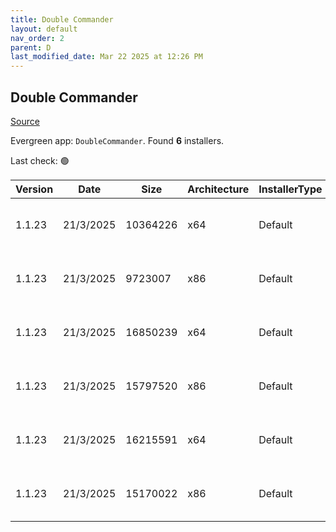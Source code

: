 ```yaml
---
title: Double Commander
layout: default
nav_order: 2
parent: D
last_modified_date: Mar 22 2025 at 12:26 PM
---
```


## Double Commander

[Source](https://github.com/doublecmd/doublecmd/)

Evergreen app: `DoubleCommander`. Found **6** installers.

Last check: 🟢

| Version | Date      | Size     | Architecture | InstallerType | Type | URI                                                                                                                                                                                                      |
| ------- | --------- | -------- | ------------ | ------------- | ---- | -------------------------------------------------------------------------------------------------------------------------------------------------------------------------------------------------------- |
| 1.1.23  | 21/3/2025 | 10364226 | x64          | Default       | exe  | [https://github.com/doublecmd/doublecmd/releases/download/v1.1.23/doublecmd-1.1.23.x86_64-win64.exe](https://github.com/doublecmd/doublecmd/releases/download/v1.1.23/doublecmd-1.1.23.x86_64-win64.exe) |
| 1.1.23  | 21/3/2025 | 9723007  | x86          | Default       | exe  | [https://github.com/doublecmd/doublecmd/releases/download/v1.1.23/doublecmd-1.1.23.i386-win32.exe](https://github.com/doublecmd/doublecmd/releases/download/v1.1.23/doublecmd-1.1.23.i386-win32.exe)     |
| 1.1.23  | 21/3/2025 | 16850239 | x64          | Default       | msi  | [https://github.com/doublecmd/doublecmd/releases/download/v1.1.23/doublecmd-1.1.23.x86_64-win64.msi](https://github.com/doublecmd/doublecmd/releases/download/v1.1.23/doublecmd-1.1.23.x86_64-win64.msi) |
| 1.1.23  | 21/3/2025 | 15797520 | x86          | Default       | msi  | [https://github.com/doublecmd/doublecmd/releases/download/v1.1.23/doublecmd-1.1.23.i386-win32.msi](https://github.com/doublecmd/doublecmd/releases/download/v1.1.23/doublecmd-1.1.23.i386-win32.msi)     |
| 1.1.23  | 21/3/2025 | 16215591 | x64          | Default       | zip  | [https://github.com/doublecmd/doublecmd/releases/download/v1.1.23/doublecmd-1.1.23.x86_64-win64.zip](https://github.com/doublecmd/doublecmd/releases/download/v1.1.23/doublecmd-1.1.23.x86_64-win64.zip) |
| 1.1.23  | 21/3/2025 | 15170022 | x86          | Default       | zip  | [https://github.com/doublecmd/doublecmd/releases/download/v1.1.23/doublecmd-1.1.23.i386-win32.zip](https://github.com/doublecmd/doublecmd/releases/download/v1.1.23/doublecmd-1.1.23.i386-win32.zip)     |
